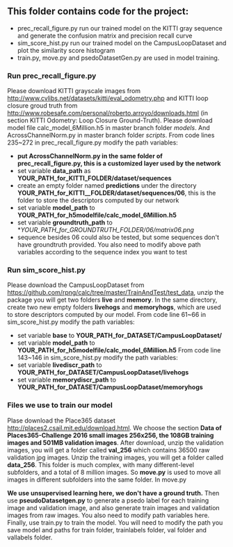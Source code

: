 ## This folder contains code for the project:
* prec_recall_figure.py run our trained model on the KITTI gray sequence and generate the confusion matrix and precision recall curve
* sim_score_hist.py run our trained model on the CampusLoopDataset and plot the similarity score histogram
* train.py, move.py and psedoDatasetGen.py are used in model training.

### Run prec_recall_figure.py
Please download KITTI grayscale images from http://www.cvlibs.net/datasets/kitti/eval_odometry.php and KITTI loop closure groud truth 
from http://www.robesafe.com/personal/roberto.arroyo/downloads.html (in section KITTI Odometry: Loop Closure Ground-Truth). Please 
download model file calc_model_6Million.h5 in master branch folder *models*. And AcrossChannelNorm.py in master branch folder *scripts*. From code lines 235~272 in prec_recall_figure.py modify the path variables:
* **put AcrossChannelNorm.py in the same folder of prec_recall_figure.py, this is a customized layer used by the network**
* set variable **data_path** as **YOUR_PATH_for_KITTI_FOLDER/dataset/sequences**
* create an empty folder named **predictions** under the directory **YOUR_PATH_for_KITTI__FOLDER/dataset/sequences/06**, this is the folder to store the descriptors computed by our network
* set variable **model_path** to **YOUR_PATH_for_h5modelfile/calc_model_6Million.h5** 
* set variable **groundtruth_path** to **YOUR_PATH_for_GROUNDTRUTH_FOLDER/06/matrix06.png*
* sequence besides 06 could also be tested, but some sequences don't have groundtruth provided. You also need to modify above path variables according to the sequence index you want to test

### Run sim_score_hist.py
Please download the CampusLoopDataset from https://github.com/rpng/calc/tree/master/TrainAndTest/test_data, unzip the package you will get two folders **live** and **memory**. In the same directory, create two new empty folders **livehogs** and **memoryhogs**, which are used to store descriptors computed by our model. 
From code line 61~66 in sim_score_hist.py modify the path variables:
* set variable **base** to **YOUR_PATH_for_DATASET/CampusLoopDataset/**
* set variable **model_path** to **YOUR_PATH_for_h5modelfile/calc_model_6Million.h5**
From code line 143~146 in sim_score_hist.py modify the path variables:
* set variable **livediscr_path** to **YOUR_PATH_for_DATASET/CampusLoopDataset/livehogs** 
* set variable **memorydiscr_path** to **YOUR_PATH_for_DATASET/CampusLoopDataset/memoryhogs** 

### Files we use to train our model
Plase download the Place365 dataset http://places2.csail.mit.edu/download.html. We choose the section **Data of Places365-Challenge 2016 small images 256x256, the 108GB training images and 501MB validation images**. After download, unzip the validation images, you will get a folder called **val_256** which contains 36500 raw validation jpg images. Unzip the training images, you will get a folder called **data_256**. This folder is much complex, with many different-level subfolders, and a total of 8 million images. So **move.py** is used to move all images in different subfolders into the same folder. In move.py 

**We use unsupervised learning here, we don't have a ground truth.** Then use **pseudoDatasetgen.py** to generate a psedo label for each training image and validation image, and also generate train images and validation images from raw images. You also need to modify path 
variables here.
Finally, use train.py to train the model. You will need to modify the path you save model and paths for train folder, trainlabels folder, val folder and vallabels folder.
